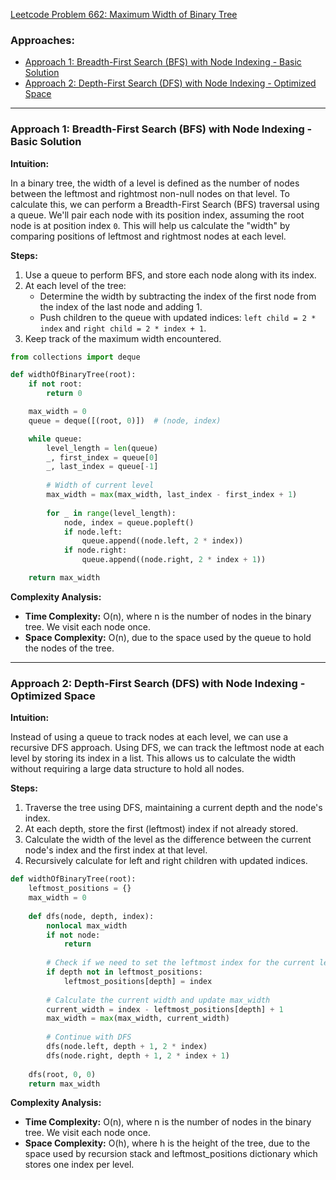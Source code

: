 [Leetcode Problem 662: Maximum Width of Binary Tree](https://leetcode.com/problems/maximum-width-of-binary-tree/)

### Approaches:
- [Approach 1: Breadth-First Search (BFS) with Node Indexing - Basic Solution](#approach-1)
- [Approach 2: Depth-First Search (DFS) with Node Indexing - Optimized Space](#approach-2)

---

### Approach 1: Breadth-First Search (BFS) with Node Indexing - Basic Solution

**Intuition:**

In a binary tree, the width of a level is defined as the number of nodes between the leftmost and rightmost non-null nodes on that level. To calculate this, we can perform a Breadth-First Search (BFS) traversal using a queue. We'll pair each node with its position index, assuming the root node is at position index `0`. This will help us calculate the "width" by comparing positions of leftmost and rightmost nodes at each level.

**Steps:**
1. Use a queue to perform BFS, and store each node along with its index.
2. At each level of the tree:
   - Determine the width by subtracting the index of the first node from the index of the last node and adding 1.
   - Push children to the queue with updated indices: `left child = 2 * index` and `right child = 2 * index + 1`.
3. Keep track of the maximum width encountered.

```python
from collections import deque

def widthOfBinaryTree(root):
    if not root:
        return 0

    max_width = 0
    queue = deque([(root, 0)])  # (node, index)

    while queue:
        level_length = len(queue)
        _, first_index = queue[0]
        _, last_index = queue[-1]
        
        # Width of current level
        max_width = max(max_width, last_index - first_index + 1)
        
        for _ in range(level_length):
            node, index = queue.popleft()
            if node.left:
                queue.append((node.left, 2 * index))
            if node.right:
                queue.append((node.right, 2 * index + 1))

    return max_width
```

**Complexity Analysis:**
- **Time Complexity:** O(n), where n is the number of nodes in the binary tree. We visit each node once.
- **Space Complexity:** O(n), due to the space used by the queue to hold the nodes of the tree.

---

### Approach 2: Depth-First Search (DFS) with Node Indexing - Optimized Space

**Intuition:**

Instead of using a queue to track nodes at each level, we can use a recursive DFS approach. Using DFS, we can track the leftmost node at each level by storing its index in a list. This allows us to calculate the width without requiring a large data structure to hold all nodes.

**Steps:**
1. Traverse the tree using DFS, maintaining a current depth and the node's index.
2. At each depth, store the first (leftmost) index if not already stored.
3. Calculate the width of the level as the difference between the current node's index and the first index at that level.
4. Recursively calculate for left and right children with updated indices.

```python
def widthOfBinaryTree(root):
    leftmost_positions = {}
    max_width = 0
    
    def dfs(node, depth, index):
        nonlocal max_width
        if not node:
            return
        
        # Check if we need to set the leftmost index for the current level
        if depth not in leftmost_positions:
            leftmost_positions[depth] = index
        
        # Calculate the current width and update max_width
        current_width = index - leftmost_positions[depth] + 1
        max_width = max(max_width, current_width)
        
        # Continue with DFS
        dfs(node.left, depth + 1, 2 * index)
        dfs(node.right, depth + 1, 2 * index + 1)
        
    dfs(root, 0, 0)
    return max_width
```

**Complexity Analysis:**
- **Time Complexity:** O(n), where n is the number of nodes in the binary tree. We visit each node once.
- **Space Complexity:** O(h), where h is the height of the tree, due to the space used by recursion stack and leftmost_positions dictionary which stores one index per level.

